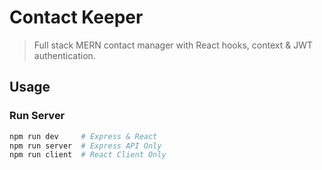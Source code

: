 # Contact Keeper

> Full stack MERN contact manager with React hooks, context & JWT authentication.

## Usage

### Run Server

```bash
npm run dev     # Express & React
npm run server  # Express API Only
npm run client  # React Client Only
```
